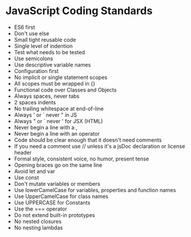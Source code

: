 # JavaScript Coding Standards

- ES6 first
- Don't use else
- Small tight reusable code
- Single level of indention
- Test what needs to be tested
- Use semicolons
- Use descriptive variable names
- Configuration first
- No implicit or single statement scopes
- All scopes must be wrapped in {}
- Functional code over Classes and Objects
- Always spaces, never tabs
- 2 spaces indents
- No trailing whitespace at end-of-line
- Always ' or ` never " in JS
- Always " or ` never ' for JSX (HTML)
- Never begin a line with a ,
- Never begin a line with an operator
- Code should be clear enough that it doesn't need comments
- If you need a comment use // unless it's a jsDoc declaration or license header
- Formal style, consistent voice, no humor, present tense
- Opening braces go on the same line
- Avoid let and var
- Use const
- Don't mutate variables or members
- Use lowerCamelCase for variables, properties and function names
- Use UpperCamelCase for class names
- Use UPPERCASE for Constants
- Use the === operator
- Do not extend built-in prototypes
- No nested closures
- No nesting lambdas
